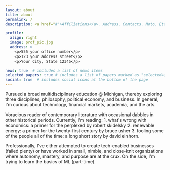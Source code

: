 ```yaml
---
layout: about
title: about
permalink: /
description: <a href="#">Affiliations</a>. Address. Contacts. Moto. Etc.

profile:
  align: right
  image: prof_pic.jpg
  address: >
    <p>555 your office number</p>
    <p>123 your address street</p>
    <p>Your City, State 12345</p>

news: true  # includes a list of news items
selected_papers: true # includes a list of papers marked as "selected={true}"
social: true  # includes social icons at the bottom of the page
---
```


Pursued a broad multidisciplinary education @ Michigan, thereby exploring three disciplines; philosophy, political economy, and business. In general, I'm curious about technology, financial markets, academia, and the arts.

Voracious reader of contemporary literature with occasional dabbles in other historical periods. Currently, I'm reading: 1. what's wrong with economics: a primer for the perplexed by robert skidelsky 2. renewable energy: a primer for the twenty-first century by bruce usher 3. fooling some of the people all of the time: a long short story by david einhorn.

Professionally, I've either attempted to create tech-enabled businesses (failed plenty) or have worked in small, nimble, and close-knit organizations where autonomy, mastery, and purpose are at the crux. On the side, I'm trying to learn the basics of ML (part-time).
